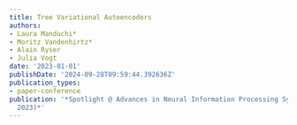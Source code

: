 ```yaml
---
title: Tree Variational Autoencoders
authors:
- Laura Manduchi*
- Moritz Vandenhirtz*
- Alain Ryser
- Julia Vogt
date: '2023-01-01'
publishDate: '2024-09-28T09:59:44.392636Z'
publication_types:
- paper-conference
publication: '*Spotlight @ Advances in Neural Information Processing Systems 36 (NeurIPS
  2023)*'
---
```

